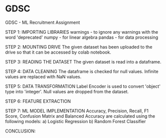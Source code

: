 # GDSC
GDSC - ML Recruitment Assignment

STEP 1: IMPORTING LIBRARIES
warnings - to ignore any warnings with the word 'deprecated'
numpy - for linear algebra
pandas - for data processing

STEP 2: MOUNTING DRIVE
The given dataset has been uploaded to the drive so that it can be accessed by colab notebook.

STEP 3: READING THE DATASET
The given dataset is read into a dataframe.

STEP 4: DATA CLEANING
The dataframe is checked for null values.
Infinite values are replaced with NaN values.

STEP 5: DATA TRANSFORMATION
Label Encoder is used to convert 'object' type into 'integer'.
Null values are dropped from the dataset.

STEP 6: FEATURE EXTRACTION


STEP 7: ML MODEL IMPLEMENTATION
Accuracy, Precision, Recall, F1 Score, Confusion Matrix and Balanced Accuracy are calculated using the following models:
a) Logistic Regression
b) Random Forest Classifier

CONCLUSION:
